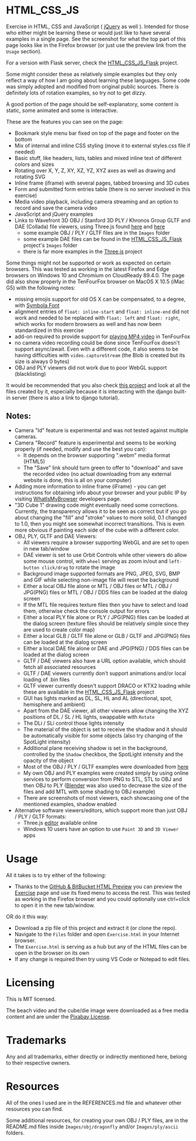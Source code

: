 # HTML_CSS_JS
Exercise in HTML, CSS and JavaScript ( [jQuery](https://jquery.com/download/) as well ). Intended for those who either might be learning these or would just like to have several examples in a single page. See the screenshot for what the top part of this page looks like in the Firefox browser (or just use the preview link from the `Usage` section).

For a version with Flask server, check the [HTML_CSS_JS_Flask](https://github.com/GitHubDragonFly/HTML_CSS_JS_Flask) project. 

Some might consider these as relatively simple examples but they only reflect a way of how I am going about learning these languages. Some code was simply adopted and modified from original public sources. There is definitely lots of rotation examples, so try not to get dizzy.

A good portion of the page should be self-explanatory, some content is static, some animated and some is interactive.

These are the features you can see on the page:
 - Bookmark style menu bar fixed on top of the page and footer on the bottom
 - Mix of internal and inline CSS styling (move it to external styles.css file if needed)
 - Basic stuff, like headers, lists, tables and mixed inline text of different colors and sizes
 - Rotating over X, Y, Z, XY, XZ, YZ, XYZ axes as well as drawing and rotating SVG
 - Inline frame (iframe) with several pages, tabbed browsing and 3D cubes
 - Form and submitted form entries table (there is no server involved in this exercise)
 - Media video playback, including camera streaming and an option to record and save the camera video
 - JavaScript and jQuery examples
 - Links to Wavefront 3D OBJ / Stanford 3D PLY / Khronos Group GLTF and DAE (Collada) file viewers, using Three.js found [here](https://threejs.org/) and [here](https://github.com/mrdoob/three.js)
   - some example OBJ / PLY / GLTF files are in the `Images` folder
   - some example DAE files can be found in the [HTML_CSS_JS_Flask](https://github.com/GitHubDragonFly/HTML_CSS_JS_Flask) project's `Images` folder
   - there is far more examples in the [Three.js](https://github.com/mrdoob/three.js) project

Some things might not be supported or work as expected on certain browsers. This was tested as working in the latest Firefox and Edge browsers on Windows 10 and Chromium on CloudReady 89.4.0.  The page did also show properly in the TenFourFox browser on MacOS X 10.5 (iMac G5) with the following notes:
 - missing emojis support for old OS X can be compensated, to a degree, with [Symbola Font](https://dn-works.com/ufas/)
 - alignment entries of `float: inline-start` and `float: inline-end` did not work and needed to be replaced with `float: left` and `float: right`, which works for modern browsers as well and has now been standardized in this exercise
 - add-on required to provide support for [playing MP4 video](https://sourceforge.net/projects/tenfourfox/files/addons/mp4/1.3406/) in TenFourFox
 - no camera video recording could be done since TenFourFox doesn't support async/await. Even with a different code, it also seems to be having difficulties with `video.captureStream` (the Blob is created but its size is always 0 bytes)
 - OBJ and PLY viewers did not work due to poor WebGL support (blacklisting)

It would be recommended that you also check [this project](https://github.com/GitHubDragonFly/WebProject) and look at all the files created by it, especially because it is interacting with the django built-in server (there is also a link to django tutorial).

## Notes:
 - Camera "Id" feature is experimental and was not tested against multiple cameras.
 - Camera "Record" feature is experimental and seems to be working properly (if needed, modify and use the best you can):
   - It depends on the browser supporting ".webm" media format (HTML5)
   - The "Save" link should turn green to offer to "download" and save the recorded video (no actual downloading from any external website is done, this is all on your computer)
 - Adding more information to inline frame (iFrame) - you can get instructions for obtaining info about your browser and your public IP by visiting [WhatIsMyBrowser](https://www.whatismybrowser.com/developers/tools/iframe) developers page.
 - "3D Cube 1" drawing code might eventually need some corrections. Currently, the transparency allows it to be seen as correct but if you go about changing the "fill" and "stroke" values to more solid, 0.1 changed to 1.0, then you might see somewhat incorrect transitions. This is even more obvious if painting each side of the cube with a different color.
 - OBJ, PLY, GLTF and DAE Viewers:
   - All viewers require a browser supporting WebGL and are set to open in new tab/window
   - DAE viewer is set to use Orbit Controls while other viewers do allow some mouse control, with `wheel` serving as zoom in/out and `left-button click/drag` to rotate the image
   - Background image supported formats are PNG, JPEG, SVG, BMP and GIF while selecting non-image file will reset the background
   - Either a local OBJ file alone or MTL / OBJ files or MTL / OBJ / JPG(PNG) files or MTL / OBJ / DDS files can be loaded at the dialog screen
   - If the MTL file requires texture files then you have to select and load them, otherwise check the console output for errors
   - Either a local PLY file alone or PLY / JPG(PNG) files can be loaded at the dialog screen (texture files should be relatively simple since they are used to create color map)
   - Either a local GLB / GLTF file alone or GLB / GLTF and JPG(PNG) files can be loaded at the dialog screen
   - Either a local DAE file alone or DAE and JPG(PNG) / DDS files can be loaded at the dialog screen
   - GLTF / DAE viewers also have a URL option available, which should fetch all associated resources
   - GLTF / DAE viewers currently don't support animations and/or local loading of .bin files
   - GLTF viewer currently doesn't support DRACO or KTX2 loading while these are available in the [HTML_CSS_JS_Flask](https://github.com/GitHubDragonFly/HTML_CSS_JS_Flask) project 
   - GUI has lights marked as DL, SL, HL and AL (directional, spot, hemisphere and ambient)
   - Apart from the DAE viewer, all other viewers allow changing the XYZ positions of DL / SL / HL lights, swappable with `Rotate`
   - The DLi / SLi control those lights intensity
   - The material of the object is set to receive the shadow and it should be automatically visible for some objects (also try changing of the SpotLight intensity)
   - Additional plane receiving shadow is set in the background, controlled by the `Shadow` checkbox, the SpotLight intensity and the opacity of the object
   - Most of the OBJ / PLY / GLTF examples were downloaded from [here](https://github.com/mrdoob/three.js)
   - My own OBJ and PLY examples were created simply by using online services to perform conversion from PNG to STL, STL to OBJ and then OBJ to PLY ([Blender](https://www.blender.org/) was also used to decrease the size of the files and add MTL with some shading to OBJ example)
   - There are screenshots of most viewers, each showcasing one of the mentioned examples, shadow enabled
 - Alternative software viewers/editors, which support more than just OBJ / PLY / GLTF formats:
   - Three.js [editor](https://threejs.org/editor/) available online
   - Windows 10 users have an option to use `Paint 3D` and `3D Viewer` apps

# Usage
All it takes is to try either of the following:
- Thanks to the [GitHub & BitBucket HTML Preview](https://github.com/htmlpreview/htmlpreview.github.com) you can preview the [Exercise](https://htmlpreview.github.io/?https://github.com/GitHubDragonFly/HTML_CSS_JS/blob/main/Files/Exercise.html) page and use its fixed menu to access the rest. This was tested as working in the Firefox browser and you could optionally use ctrl+click to open it in the new tab/window.

OR do it this way:
- Download a zip file of this project and extract it (or clone the repo).
- Navigate to the `Files` folder and open `Exercise.html` in your Internet browser.
- The `Exercise.html` is serving as a hub but any of the HTML files can be open in the browser on its own
- If any change is required then try using VS Code or Notepad to edit files.

# Licensing
This is MIT licensed.

The beach video and the cube/die image were downloaded as a free media content and are under the [Pixabay License](https://pixabay.com/service/license/).

# Trademarks
Any and all trademarks, either directly or indirectly mentioned here, belong to their respective owners.

# Resources
All of the ones I used are in the REFERENCES.md file and whatever other resources you can find.

Some additional resources, for creating your own OBJ / PLY files, are in the README.md files inside `Images/obj/dragonfly` and/or `Images/ply/ascii` folders.
